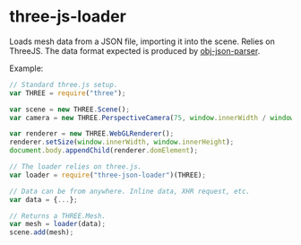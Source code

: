 # three-js-loader

Loads mesh data from a JSON file, importing it into the scene. Relies on ThreeJS.
The data format expected is produced by [obj-json-parser](https://www.npmjs.com/package/obj-json-parser).

Example:
```javascript
// Standard three.js setup.
var THREE = require("three");

var scene = new THREE.Scene();
var camera = new THREE.PerspectiveCamera(75, window.innerWidth / window.innerHeight, 0.1, 1000);

var renderer = new THREE.WebGLRenderer();
renderer.setSize(window.innerWidth, window.innerHeight);
document.body.appendChild(renderer.domElement);

// The loader relies on three.js.
var loader = require("three-json-loader")(THREE);

// Data can be from anywhere. Inline data, XHR request, etc.
var data = {...};

// Returns a THREE.Mesh.
var mesh = loader(data);
scene.add(mesh);
```
